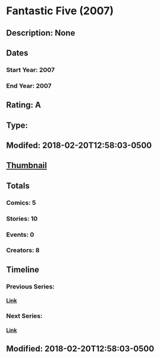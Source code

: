 # Fantastic Five (2007)
## Description: None
## Dates
### Start Year: 2007
### End Year: 2007
## Rating: A
## Type: 
## Modifed: 2018-02-20T12:58:03-0500
## [Thumbnail](http://i.annihil.us/u/prod/marvel/i/mg/3/80/5a8c6197b4081.jpg)
## Totals
### Comics: 5
### Stories: 10
### Events: 0
### Creators: 8
## Timeline
### Previous Series: 
#### [Link]()
### Next Series: 
#### [Link]()
## Modified: 2018-02-20T12:58:03-0500